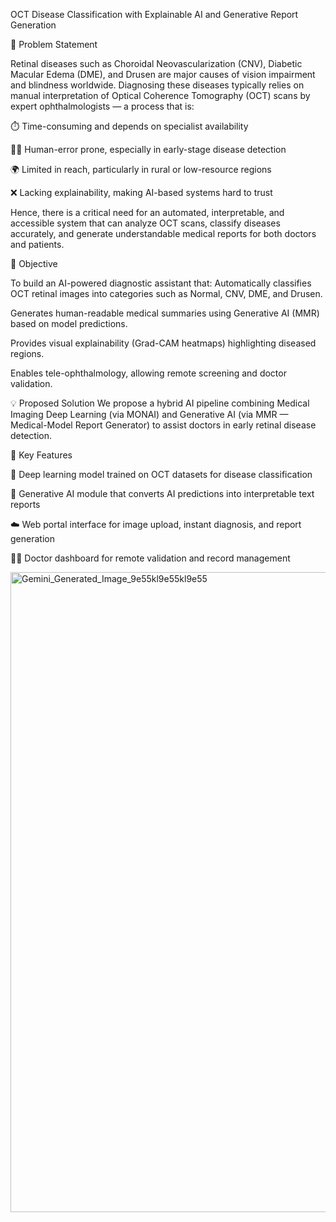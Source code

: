 OCT Disease Classification with Explainable AI and Generative Report Generation

📌 Problem Statement

Retinal diseases such as Choroidal Neovascularization (CNV), Diabetic Macular Edema (DME), and Drusen are major causes of vision impairment and blindness worldwide.
Diagnosing these diseases typically relies on manual interpretation of Optical Coherence Tomography (OCT) scans by expert ophthalmologists — a process that is:

⏱️ Time-consuming and depends on specialist availability

🧍‍♂️ Human-error prone, especially in early-stage disease detection

🌍 Limited in reach, particularly in rural or low-resource regions

❌ Lacking explainability, making AI-based systems hard to trust

Hence, there is a critical need for an automated, interpretable, and accessible system that can analyze OCT scans, classify diseases accurately, and generate understandable medical reports for both doctors and patients.

🎯 Objective

To build an AI-powered diagnostic assistant that:
Automatically classifies OCT retinal images into categories such as Normal, CNV, DME, and Drusen.

Generates human-readable medical summaries using Generative AI (MMR) based on model predictions.

Provides visual explainability (Grad-CAM heatmaps) highlighting diseased regions.

Enables tele-ophthalmology, allowing remote screening and doctor validation.


💡 Proposed Solution
We propose a hybrid AI pipeline combining Medical Imaging Deep Learning (via MONAI) and Generative AI (via MMR — Medical-Model Report Generator) to assist doctors in early retinal disease detection.

🔹 Key Features

🧬 Deep learning model trained on OCT datasets for disease classification

💬 Generative AI module that converts AI predictions into interpretable text reports

☁️ Web portal interface for image upload, instant diagnosis, and report generation

🧑‍⚕️ Doctor dashboard for remote validation and record management

<img width="1024" height="1024" alt="Gemini_Generated_Image_9e55kl9e55kl9e55" src="https://github.com/user-attachments/assets/eb53af61-a430-4cb4-ae44-806f8ae265e0" />


